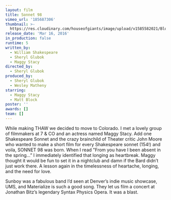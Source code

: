 ```yaml
---
layout: film
title: Sonnet 98
vimeo_url: '185687306'
thumbnail: >-
  https://res.cloudinary.com/houseofgiants/image/upload/v1585582021/Blog/sonnet-98-1_kocfwc.jpg
release_date: 'Mar 16, 2016'
in_production: false
runtime: 5
written_by:
  - William Shakespeare
  - Sheryl Glubok
  - Maggy Stacy
directed_by:
  - Sheryl Glubok
produced_by:
  - Sheryl Glubok
  - Wesley Matheny
starring:
  - Maggy Stacy
  - Matt Block
poster: ''
awards: []
team: []
---
```

While making THAW we decided to move to Colorado. I met a lovely group of filmmakers at 7 & CO and an actress named Maggy Stacy. Add one Shakespeare Sonnet and the crazy brainchild of Theater critic John Moore who wanted to make a short film for every Shakespeare sonnet (154!) and voila, SONNET 98 was born. When I read "From you have I been absent in the spring…” I immediately identified that longing as heartbreak. Maggy thought it would be fun to set it in a nightclub and damn if the Bard didn’t just work there. A lesson again in the timelessness of heartache, longing, and the need for love.

Sunboy was a fabulous band I’d seen at Denver’s indie music showcase, UMS, and Materialize is such a good song. They let us film a concert at Jonathan Bitz’s legendary Syntax Physics Opera. It was a blast.